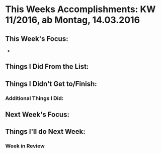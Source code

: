 # This Weeks Accomplishments: KW 11/2016, ab Montag, 14.03.2016

## This Week's Focus:
* 

## Things I Did From the List:



## Things I Didn't Get to/Finish:



### Additional Things I Did:




## Next Week's Focus: 




## Things I'll do Next Week:



### Week in Review
